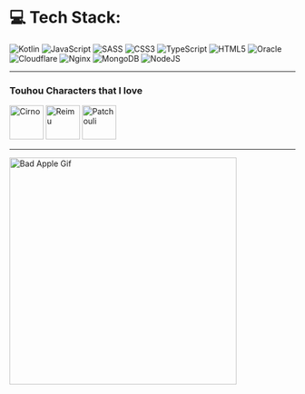 # 💻 Tech Stack:
![Kotlin](https://img.shields.io/badge/kotlin-%237F52FF.svg?style=for-the-badge&logo=kotlin&logoColor=white) ![JavaScript](https://img.shields.io/badge/javascript-%23323330.svg?style=for-the-badge&logo=javascript&logoColor=%23F7DF1E) ![SASS](https://img.shields.io/badge/SASS-hotpink.svg?style=for-the-badge&logo=SASS&logoColor=white) ![CSS3](https://img.shields.io/badge/css3-%231572B6.svg?style=for-the-badge&logo=css3&logoColor=white) ![TypeScript](https://img.shields.io/badge/typescript-%23007ACC.svg?style=for-the-badge&logo=typescript&logoColor=white) ![HTML5](https://img.shields.io/badge/html5-%23E34F26.svg?style=for-the-badge&logo=html5&logoColor=white) ![Oracle](https://img.shields.io/badge/Oracle-F80000?style=for-the-badge&logo=oracle&logoColor=white) ![Cloudflare](https://img.shields.io/badge/Cloudflare-F38020?style=for-the-badge&logo=Cloudflare&logoColor=white) ![Nginx](https://img.shields.io/badge/nginx-%23009639.svg?style=for-the-badge&logo=nginx&logoColor=white) ![MongoDB](https://img.shields.io/badge/MongoDB-%234ea94b.svg?style=for-the-badge&logo=mongodb&logoColor=white) ![NodeJS](https://img.shields.io/badge/node.js-6DA55F?style=for-the-badge&logo=node.js&logoColor=white)

---

### Touhou Characters that I love
<img src="https://en.touhouwiki.net/images/7/7c/Th06Cirno.png" alt="Cirno" width="60"/> <img src="https://static.wikia.nocookie.net/touhou/images/e/e7/Th06Reimu.png/revision/latest?cb=20180304100558" alt="Reimu" width="60"/> <img src="https://en.touhouwiki.net/images/1/15/Th06Patchouli.png" alt="Patchouli" width="60"/>

---

<img src="https://raw.githubusercontent.com/WinG4merBR/WinG4merBR/refs/heads/master/mgunnp.gif" alt="Bad Apple Gif" width="400"/>
